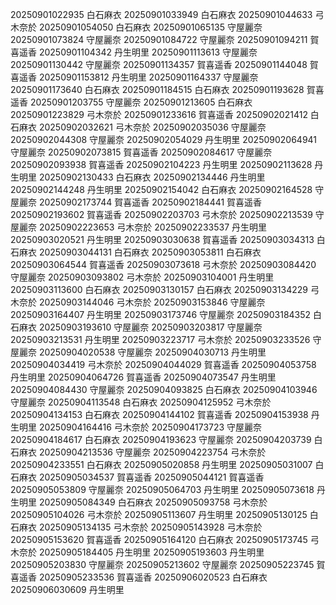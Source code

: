 20250901022935 白石麻衣
20250901033949 白石麻衣
20250901044633 弓木奈於
20250901054050 白石麻衣
20250901065135 守屋麗奈
20250901073824 守屋麗奈
20250901084722 守屋麗奈
20250901094211 賀喜遥香
20250901104342 丹生明里
20250901113613 守屋麗奈
20250901130442 守屋麗奈
20250901134357 賀喜遥香
20250901144048 賀喜遥香
20250901153812 丹生明里
20250901164337 守屋麗奈
20250901173640 白石麻衣
20250901184515 白石麻衣
20250901193628 賀喜遥香
20250901203755 守屋麗奈
20250901213605 白石麻衣
20250901223829 弓木奈於
20250901233616 賀喜遥香
20250902021412 白石麻衣
20250902032621 弓木奈於
20250902035036 守屋麗奈
20250902044308 守屋麗奈
20250902054029 丹生明里
20250902064941 守屋麗奈
20250902073815 賀喜遥香
20250902084617 守屋麗奈
20250902093938 賀喜遥香
20250902104223 丹生明里
20250902113628 丹生明里
20250902130433 白石麻衣
20250902134446 丹生明里
20250902144248 丹生明里
20250902154042 白石麻衣
20250902164528 守屋麗奈
20250902173744 賀喜遥香
20250902184441 賀喜遥香
20250902193602 賀喜遥香
20250902203703 弓木奈於
20250902213539 守屋麗奈
20250902223653 弓木奈於
20250902233537 丹生明里
20250903020521 丹生明里
20250903030638 賀喜遥香
20250903034313 白石麻衣
20250903044131 白石麻衣
20250903053811 白石麻衣
20250903064544 賀喜遥香
20250903073618 弓木奈於
20250903084420 守屋麗奈
20250903093802 弓木奈於
20250903104001 丹生明里
20250903113600 白石麻衣
20250903130157 白石麻衣
20250903134229 弓木奈於
20250903144046 弓木奈於
20250903153846 守屋麗奈
20250903164407 丹生明里
20250903173746 守屋麗奈
20250903184352 白石麻衣
20250903193610 守屋麗奈
20250903203817 守屋麗奈
20250903213531 丹生明里
20250903223717 弓木奈於
20250903233526 守屋麗奈
20250904020538 守屋麗奈
20250904030713 丹生明里
20250904034419 弓木奈於
20250904044029 賀喜遥香
20250904053758 丹生明里
20250904064726 賀喜遥香
20250904073547 丹生明里
20250904084430 守屋麗奈
20250904093825 白石麻衣
20250904103946 守屋麗奈
20250904113548 白石麻衣
20250904125952 弓木奈於
20250904134153 白石麻衣
20250904144102 賀喜遥香
20250904153938 丹生明里
20250904164416 弓木奈於
20250904173723 守屋麗奈
20250904184617 白石麻衣
20250904193623 守屋麗奈
20250904203739 白石麻衣
20250904213536 守屋麗奈
20250904223754 弓木奈於
20250904233551 白石麻衣
20250905020858 丹生明里
20250905031007 白石麻衣
20250905034537 賀喜遥香
20250905044121 賀喜遥香
20250905053809 守屋麗奈
20250905064703 丹生明里
20250905073618 丹生明里
20250905084349 白石麻衣
20250905093758 弓木奈於
20250905104026 弓木奈於
20250905113607 丹生明里
20250905130125 白石麻衣
20250905134135 弓木奈於
20250905143928 弓木奈於
20250905153620 賀喜遥香
20250905164120 白石麻衣
20250905173745 弓木奈於
20250905184405 丹生明里
20250905193603 丹生明里
20250905203830 守屋麗奈
20250905213602 守屋麗奈
20250905223745 賀喜遥香
20250905233536 賀喜遥香
20250906020523 白石麻衣
20250906030609 丹生明里
